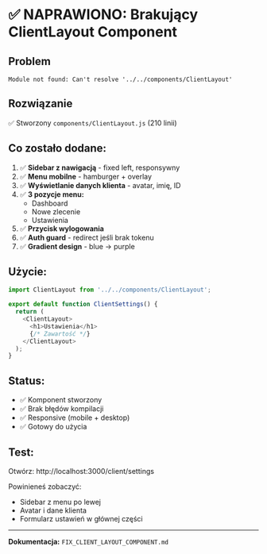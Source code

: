 # ✅ NAPRAWIONO: Brakujący ClientLayout Component

## Problem
```
Module not found: Can't resolve '../../components/ClientLayout'
```

## Rozwiązanie
✅ Stworzony `components/ClientLayout.js` (210 linii)

## Co zostało dodane:
1. ✅ **Sidebar z nawigacją** - fixed left, responsywny
2. ✅ **Menu mobilne** - hamburger + overlay
3. ✅ **Wyświetlanie danych klienta** - avatar, imię, ID
4. ✅ **3 pozycje menu:**
   - Dashboard
   - Nowe zlecenie  
   - Ustawienia
5. ✅ **Przycisk wylogowania**
6. ✅ **Auth guard** - redirect jeśli brak tokenu
7. ✅ **Gradient design** - blue → purple

## Użycie:
```javascript
import ClientLayout from '../../components/ClientLayout';

export default function ClientSettings() {
  return (
    <ClientLayout>
      <h1>Ustawienia</h1>
      {/* Zawartość */}
    </ClientLayout>
  );
}
```

## Status:
- ✅ Komponent stworzony
- ✅ Brak błędów kompilacji
- ✅ Responsive (mobile + desktop)
- ✅ Gotowy do użycia

## Test:
Otwórz: http://localhost:3000/client/settings

Powinieneś zobaczyć:
- Sidebar z menu po lewej
- Avatar i dane klienta
- Formularz ustawień w głównej części

---

**Dokumentacja:** `FIX_CLIENT_LAYOUT_COMPONENT.md`
